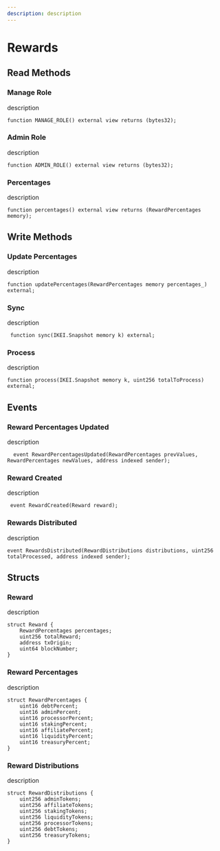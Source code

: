 ```yaml
---
description: description
---
```


# Rewards

## Read Methods

### Manage Role

description

```solidity
function MANAGE_ROLE() external view returns (bytes32);
```

### Admin Role

description

```solidity
function ADMIN_ROLE() external view returns (bytes32);
```

### Percentages

description

```solidity
function percentages() external view returns (RewardPercentages memory);
```

## Write Methods

### Update Percentages

description

```solidity
function updatePercentages(RewardPercentages memory percentages_) external;
```

### Sync

description

```solidity
 function sync(IKEI.Snapshot memory k) external;
```

### Process

description

```solidity
function process(IKEI.Snapshot memory k, uint256 totalToProcess) external;
```

## Events

### Reward Percentages Updated

description

```solidity
  event RewardPercentagesUpdated(RewardPercentages prevValues, RewardPercentages newValues, address indexed sender);
```

### Reward Created

description

```solidity
 event RewardCreated(Reward reward);
```

### Rewards Distributed

description

```solidity
event RewardsDistributed(RewardDistributions distributions, uint256 totalProcessed, address indexed sender);
```

## Structs

### Reward

description

```solidity
struct Reward {
    RewardPercentages percentages;
    uint256 totalReward;
    address txOrigin;
    uint64 blockNumber;
}
```

### Reward Percentages

description

```solidity
struct RewardPercentages {
    uint16 debtPercent;
    uint16 adminPercent;
    uint16 processorPercent;
    uint16 stakingPercent;
    uint16 affiliatePercent;
    uint16 liquidityPercent;
    uint16 treasuryPercent;
}
```

### Reward Distributions

description

```solidity
struct RewardDistributions {
    uint256 adminTokens;
    uint256 affiliateTokens;
    uint256 stakingTokens;
    uint256 liquidityTokens;
    uint256 processorTokens;
    uint256 debtTokens;
    uint256 treasuryTokens;
}
```
